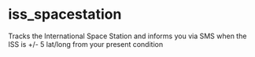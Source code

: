 # iss_spacestation
Tracks the International Space Station and informs you via SMS when the ISS is +/- 5 lat/long from your present condition

